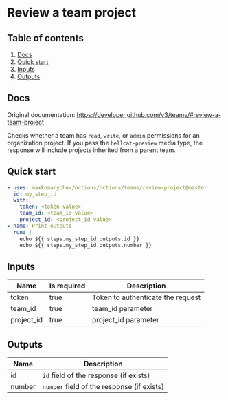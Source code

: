 # Review a team project

## Table of contents

1. [Docs](#docs)
1. [Quick start](#quick-start)
1. [Inputs](#inputs)
1. [Outputs](#outputs)

<a name="quick-start" ></a>
## Docs

Original documentation: https://developer.github.com/v3/teams/#review-a-team-project

Checks whether a team has `read`, `write`, or `admin` permissions for an organization project. If you pass the `hellcat-preview` media type, the response will include projects inherited from a parent team.


<a name="quick start" ></a>
## Quick start

```yaml
- uses: maxkomarychev/octions/octions/teams/review-project@master
  id: my_step_id
  with:
    token: <token value>
    team_id: <team_id value>
    project_id: <project_id value>
- name: Print outputs
  run: |
    echo ${{ steps.my_step_id.outputs.id }}
    echo ${{ steps.my_step_id.outputs.number }}
```


<a name="inputs" ></a>
## Inputs

| Name | Is required | Description |
|---|---|---|
|token|true|Token to authenticate the request
|team_id|true|team_id parameter
|project_id|true|project_id parameter

<a name="outputs" ></a>
## Outputs

| Name | Description |
|---|---|
|id|`id` field of the response (if exists)|
|number|`number` field of the response (if exists)|

